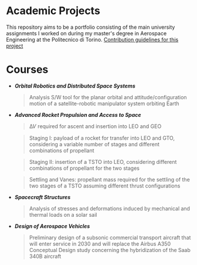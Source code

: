 # Academic Projects
This repository aims to be a portfolio consisting of the main university assignments I worked on during my master's degree in Aerospace Engineering at the Politecnico di Torino.
[Contribution guidelines for this project](docs/Orbital-Robotics-and-Distributed-Space-Systems)
# Courses
- ***Orbital Robotics and Distributed Space Systems***
  > Analysis S/W tool for the planar orbital and attitude/configuration motion of a satellite-robotic manipulator system orbiting Earth
- ***Advanced Rocket Propulsion and Access to Space***
  > ∆𝑉 required for ascent and insertion into LEO and GEO
  
  > Staging I: payload of a rocket for transfer into LEO and GTO, considering a variable number of stages and different combinations of propellant
  
  > Staging II: insertion of a TSTO into LEO, considering different combinations of propellant for the two stages
  
  > Settling and Vanes: propellant mass required for the settling of the two stages of a TSTO assuming different thrust configurations
- ***Spacecraft Structures***
  > Analysis of stresses and deformations induced by mechanical and thermal loads on a solar sail
- ***Design of Aerospace Vehicles***
  > Preliminary design of a subsonic commercial transport aircraft that will enter service in 2030 and will replace the Airbus A350
  > Conceptual Design study concerning the hybridization of the Saab 340B aircraft
